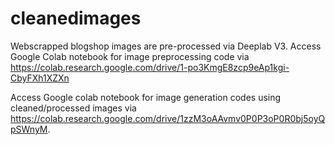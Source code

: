 # cleanedimages
Webscrapped blogshop images are pre-processed via Deeplab V3. 
Access Google Colab notebook for image preprocessing code via https://colab.research.google.com/drive/1-po3KmgE8zcp9eAp1kgi-CbyFXh1XZXn

Access Google colab notebook for image generation codes using cleaned/processed images via https://colab.research.google.com/drive/1zzM3oAAvmv0P0P3oP0R0bj5oyQpSWnyM.
